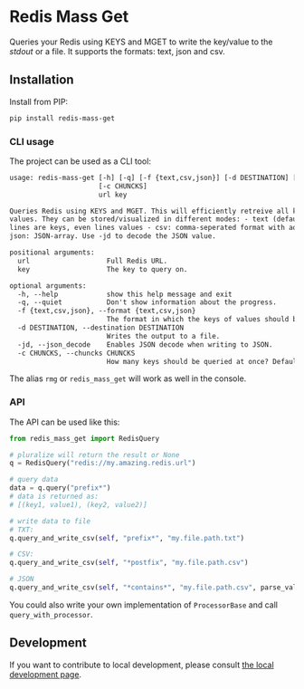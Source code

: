 # Redis Mass Get

Queries your Redis using KEYS and MGET to write the key/value to the _stdout_ or a file. It supports the formats: text, json and csv.


## Installation
Install from PIP:
```bash
pip install redis-mass-get
```


### CLI usage
The project can be used as a CLI tool:
```txt
usage: redis-mass-get [-h] [-q] [-f {text,csv,json}] [-d DESTINATION] [-jd]
                      [-c CHUNCKS]
                      url key

Queries Redis using KEYS and MGET. This will efficiently retreive all keys and     
values. They can be stored/visualized in different modes: - text (default): odd    
lines are keys, even lines values - csv: comma-seperated format with aopen_stream -
json: JSON-array. Use -jd to decode the JSON value.

positional arguments:
  url                   Full Redis URL.
  key                   The key to query on.

optional arguments:
  -h, --help            show this help message and exit
  -q, --quiet           Don't show information about the progress.
  -f {text,csv,json}, --format {text,csv,json}
                        The format in which the keys of values should be.
  -d DESTINATION, --destination DESTINATION
                        Writes the output to a file.
  -jd, --json_decode    Enables JSON decode when writing to JSON.
  -c CHUNCKS, --chuncks CHUNCKS
                        How many keys should be queried at once? Default is 10,000.
```

The alias `rmg` or `redis_mass_get` will work as well in the console.


### API
The API can be used like this:

```python
from redis_mass_get import RedisQuery

# pluralize will return the result or None
q = RedisQuery("redis://my.amazing.redis.url")

# query data 
data = q.query("prefix*")
# data is returned as:
# [(key1, value1), (key2, value2)]

# write data to file
# TXT:
q.query_and_write_csv(self, "prefix*", "my.file.path.txt")

# CSV:
q.query_and_write_csv(self, "*postfix", "my.file.path.csv")

# JSON
q.query_and_write_csv(self, "*contains*", "my.file.path.csv", parse_value_as_json=True)
```

You could also write your own implementation of `ProcessorBase` and call `query_with_processor`.


## Development
If you want to contribute to local development, please consult <a href="https://github.com/KeesCBakker/redis-mass-get/blob/master/DEV.md">the local development page</a>.



